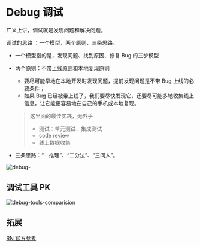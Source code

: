 # Debug 调试

广义上讲，调试就是发现问题和解决问题。

调试的思路 ：一个模型，两个原则，三条思路。

- 一个模型指的是，发现问题、找到原因、修复 Bug 的三步模型

- 两个原则：不带上线原则和本地复现原则
  - 要尽可能早地在本地开发时发现问题，提前发现问题是不带 Bug 上线的必要条件；
  - 如果 Bug 已经被带上线了，我们要尽快发现它，还要尽可能多地收集线上信息，让它能更容易地在自己的手机或本地复现。

  >这里面的最佳实践，无外乎
  >- 测试：单元测试、集成测试
  >- code review
  >- 线上数据收集

- 三条思路：“一推理”、“二分法”、“三问人”。

![debug-](https://static001.geekbang.org/resource/image/83/c0/8326a0d730d4ac2fd526ec02dc7125c0.png?wh=1504x1504)

## 调试工具 PK

![debug-tools-comparision](https://static001.geekbang.org/resource/image/ca/5c/ca825d7cdyy4d0513f8244bac454c45c.png?wh=1724x810)

## 拓展

[RN 官方参考](https://reactnative.dev/docs/debugging)
